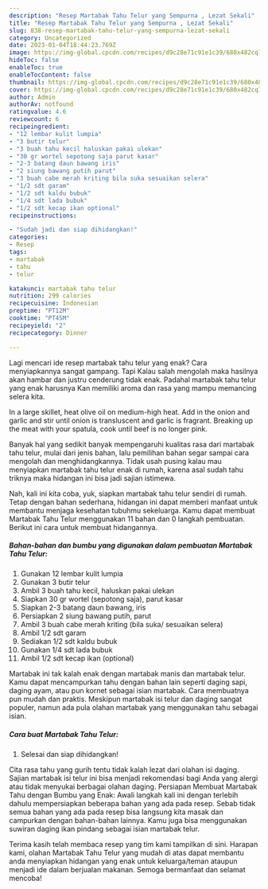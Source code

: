 ```yaml
---
description: "Resep Martabak Tahu Telur yang Sempurna , Lezat Sekali"
title: "Resep Martabak Tahu Telur yang Sempurna , Lezat Sekali"
slug: 838-resep-martabak-tahu-telur-yang-sempurna-lezat-sekali
category: Uncategorized
date: 2023-01-04T18:44:23.769Z
image: https://img-global.cpcdn.com/recipes/d9c28e71c91e1c39/680x482cq70/martabak-tahu-telur-foto-resep-utama.jpg
hideToc: false
enableToc: true
enableTocContent: false
thumbnail: https://img-global.cpcdn.com/recipes/d9c28e71c91e1c39/680x482cq70/martabak-tahu-telur-foto-resep-utama.jpg
cover: https://img-global.cpcdn.com/recipes/d9c28e71c91e1c39/680x482cq70/martabak-tahu-telur-foto-resep-utama.jpg
author: Admin
authorAv: notfound
ratingvalue: 4.6
reviewcount: 6
recipeingredient:
- "12 lembar kulit lumpia"
- "3 butir telur"
- "3 buah tahu kecil haluskan pakai ulekan"
- "30 gr wortel sepotong saja parut kasar"
- "2-3 batang daun bawang iris"
- "2 siung bawang putih parut"
- "3 buah cabe merah kriting bila suka sesuaikan selera"
- "1/2 sdt garam"
- "1/2 sdt kaldu bubuk"
- "1/4 sdt lada bubuk"
- "1/2 sdt kecap ikan optional"
recipeinstructions:

- "Sudah jadi dan siap dihidangkan!"
categories:
- Resep
tags:
- martabak
- tahu
- telur

katakunci: martabak tahu telur 
nutrition: 299 calories
recipecuisine: Indonesian
preptime: "PT12M"
cooktime: "PT45M"
recipeyield: "2"
recipecategory: Dinner

---
```



Lagi mencari ide resep martabak tahu telur yang enak? Cara menyiapkannya sangat gampang. Tapi Kalau salah mengolah maka hasilnya akan hambar dan justru cenderung tidak enak. Padahal martabak tahu telur yang enak harusnya Kan memiliki aroma dan rasa yang mampu memancing selera kita.


In a large skillet, heat olive oil on medium-high heat. Add in the onion and garlic and stir until onion is transluscent and garlic is fragrant. Breaking up the meat with your spatula, cook until beef is no longer pink.

Banyak hal yang sedikit banyak mempengaruhi kualitas rasa dari martabak tahu telur, mulai dari jenis bahan, lalu pemilihan bahan segar sampai cara mengolah dan menghidangkannya. Tidak usah pusing kalau mau menyiapkan martabak tahu telur enak di rumah, karena asal sudah tahu triknya maka hidangan ini bisa jadi sajian istimewa.


Nah, kali ini kita coba, yuk, siapkan martabak tahu telur sendiri di rumah. Tetap dengan bahan sederhana, hidangan ini dapat memberi manfaat untuk membantu menjaga kesehatan tubuhmu sekeluarga. Kamu dapat membuat Martabak Tahu Telur menggunakan 11 bahan dan 0 langkah pembuatan. Berikut ini cara untuk membuat hidangannya.

<!--inarticleads1-->

##### Bahan-bahan dan bumbu yang digunakan dalam pembuatan Martabak Tahu Telur:

1. Gunakan 12 lembar kulit lumpia
1. Gunakan 3 butir telur
1. Ambil 3 buah tahu kecil, haluskan pakai ulekan
1. Siapkan 30 gr wortel (sepotong saja), parut kasar
1. Siapkan 2-3 batang daun bawang, iris
1. Persiapkan 2 siung bawang putih, parut
1. Ambil 3 buah cabe merah kriting (bila suka/ sesuaikan selera)
1. Ambil 1/2 sdt garam
1. Sediakan 1/2 sdt kaldu bubuk
1. Gunakan 1/4 sdt lada bubuk
1. Ambil 1/2 sdt kecap ikan (optional)


Martabak ini tak kalah enak dengan martabak manis dan martabak telur. Kamu dapat mencampurkan tahu dengan bahan lain seperti daging sapi, daging ayam, atau pun kornet sebagai isian martabak. Cara membuatnya pun mudah dan praktis. Meskipun martabak isi telur dan daging sangat populer, namun ada pula olahan martabak yang menggunakan tahu sebagai isian. 

<!--inarticleads2-->

##### Cara buat Martabak Tahu Telur:


1. Selesai dan siap dihidangkan!

Cita rasa tahu yang gurih tentu tidak kalah lezat dari olahan isi daging. Sajian martabak isi telur ini bisa menjadi rekomendasi bagi Anda yang alergi atau tidak menyukai berbagai olahan daging. Persiapan Membuat Martabak Tahu dengan Bumbu yang Enak: Awali langkah kali ini dengan terlebih dahulu mempersiapkan beberapa bahan yang ada pada resep. Sebab tidak semua bahan yang ada pada resep bisa langsung kita masak dan campurkan dengan bahan-bahan lainnya. Kamu juga bisa menggunakan suwiran daging ikan pindang sebagai isian martabak telur. 

Terima kasih telah membaca resep yang tim kami tampilkan di sini. Harapan kami, olahan Martabak Tahu Telur yang mudah di atas dapat membantu anda menyiapkan hidangan yang enak untuk keluarga/teman ataupun menjadi ide dalam berjualan makanan. Semoga bermanfaat dan selamat mencoba!
